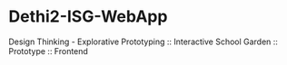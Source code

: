 # Dethi2-ISG-WebApp
Design Thinking - Explorative Prototyping :: Interactive School Garden :: Prototype :: Frontend
